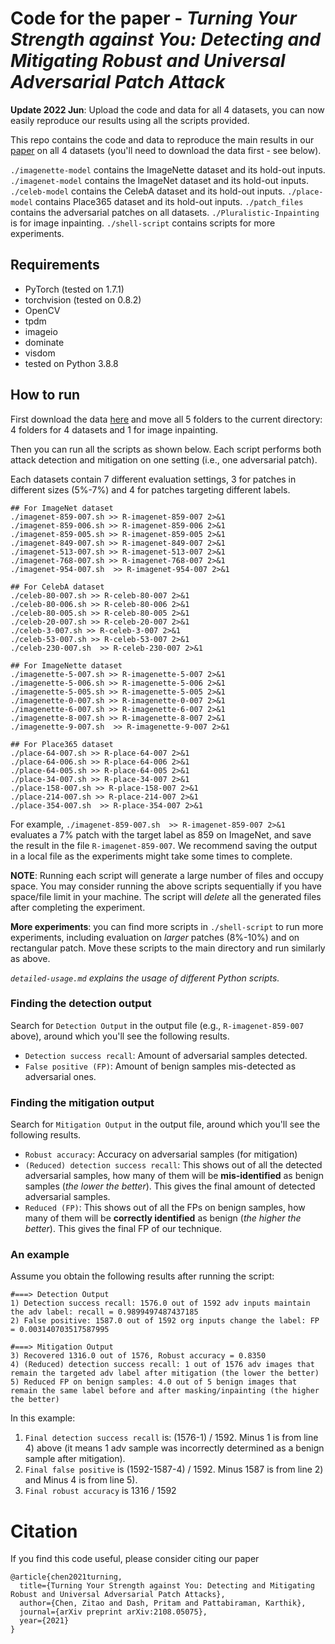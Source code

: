 # Code for the paper - *Turning Your Strength against You: Detecting and Mitigating Robust and Universal Adversarial Patch Attack* 

**Update 2022 Jun**: Upload the code and data for all 4 datasets, you can now easily reproduce our results using all the scripts provided.

This repo contains the code and data to reproduce the main results in our [paper](https://arxiv.org/abs/2108.05075) on all 4 datasets (you'll need to download the data first - see below).

```./imagenette-model``` contains the ImageNette dataset and its hold-out inputs. 
```./imagenet-model``` contains the ImageNet dataset and its hold-out inputs. 
```./celeb-model``` contains the CelebA dataset and its hold-out inputs. 
```./place-model``` contains Place365 dataset and its hold-out inputs. 
```./patch_files``` contains the adversarial patches on all datasets.
```./Pluralistic-Inpainting``` is for image inpainting.
```./shell-script``` contains scripts for more experiments.


## Requirements
- PyTorch (tested on 1.7.1)
- torchvision (tested on 0.8.2)
- OpenCV 
- tpdm
- imageio
- dominate
- visdom
- tested on Python 3.8.8



## How to run

First download the data [here](https://drive.google.com/file/d/1OwOS_x2bvW0w-VziVI9QkSTjNEmsSAjr/view?usp=sharing) and move all 5 folders to the current directory: 4 folders for 4 datasets and 1 for image inpainting. 

Then you can run all the scripts as shown below. Each script performs both attack detection and mitigation on one setting (i.e., one adversarial patch). 

Each datasets contain 7 different evaluation settings, 3 for patches in different sizes (5%-7%) and 4 for patches targeting different labels. 

```
## For ImageNet dataset
./imagenet-859-007.sh >> R-imagenet-859-007 2>&1 
./imagenet-859-006.sh >> R-imagenet-859-006 2>&1 
./imagenet-859-005.sh >> R-imagenet-859-005 2>&1 
./imagenet-849-007.sh >> R-imagenet-849-007 2>&1 
./imagenet-513-007.sh >> R-imagenet-513-007 2>&1 
./imagenet-768-007.sh >> R-imagenet-768-007 2>&1 
./imagenet-954-007.sh  >> R-imagenet-954-007 2>&1 

## For CelebA dataset
./celeb-80-007.sh >> R-celeb-80-007 2>&1 
./celeb-80-006.sh >> R-celeb-80-006 2>&1 
./celeb-80-005.sh >> R-celeb-80-005 2>&1 
./celeb-20-007.sh >> R-celeb-20-007 2>&1 
./celeb-3-007.sh >> R-celeb-3-007 2>&1 
./celeb-53-007.sh >> R-celeb-53-007 2>&1 
./celeb-230-007.sh  >> R-celeb-230-007 2>&1 

## For ImageNette dataset
./imagenette-5-007.sh >> R-imagenette-5-007 2>&1 
./imagenette-5-006.sh >> R-imagenette-5-006 2>&1 
./imagenette-5-005.sh >> R-imagenette-5-005 2>&1 
./imagenette-0-007.sh >> R-imagenette-0-007 2>&1 
./imagenette-6-007.sh >> R-imagenette-6-007 2>&1 
./imagenette-8-007.sh >> R-imagenette-8-007 2>&1 
./imagenette-9-007.sh  >> R-imagenette-9-007 2>&1 

## For Place365 dataset
./place-64-007.sh >> R-place-64-007 2>&1 
./place-64-006.sh >> R-place-64-006 2>&1 
./place-64-005.sh >> R-place-64-005 2>&1 
./place-34-007.sh >> R-place-34-007 2>&1 
./place-158-007.sh >> R-place-158-007 2>&1 
./place-214-007.sh >> R-place-214-007 2>&1 
./place-354-007.sh  >> R-place-354-007 2>&1 
```

For example, ```./imagenet-859-007.sh  >> R-imagenet-859-007 2>&1``` evaluates a 7\% patch with the target label as 859 on ImageNet, and save the result in the file ```R-imagenet-859-007```. We recommend saving the output in a local file as the experiments might take some times to complete. 

**NOTE**: Running each script will generate a large number of files and occupy space. You may consider running the above scripts sequentially if you have space/file limit in your machine. The script will *delete* all the generated files after completing the experiment.

**More experiments**: you can find more scripts in ```./shell-script``` to run more experiments, including evaluation on *larger* patches (8%-10%) and on rectangular patch. Move these scripts to the main directory and run similarly as above.

*```detailed-usage.md``` explains the usage of different Python scripts.*
 





### Finding the detection output

Search for ```Detection Output``` in the output file (e.g., ```R-imagenet-859-007``` above), around which you'll see the following results.
 

- ```Detection success recall```: Amount of adversarial samples detected.
- ```False positive (FP)```: Amount of benign samples mis-detected as adversarial ones.


### Finding the mitigation output

Search for ```Mitigation Output``` in the output file, around which you'll see the following results.

- ```Robust accuracy```: Accuracy on adversarial samples (for mitigation)
- ```(Reduced) detection success recall```: This shows out of all the detected adversarial samples, how many of them will be **mis-identified** as benign samples (*the lower the better*). This gives the final amount of detected adversarial samples.
- ```Reduced (FP)```: This shows out of all the FPs on benign samples, how many of them will be **correctly identified** as benign (*the higher the better*). This gives the final FP of our technique.

### An example

Assume you obtain the following results after running the script:
```
#===> Detection Output
1) Detection success recall: 1576.0 out of 1592 adv inputs maintain the adv label: recall = 0.9899497487437185 
2) False positive: 1587.0 out of 1592 org inputs change the label: FP = 0.003140703517587995

#===> Mitigation Output
3) Recovered 1316.0 out of 1576, Robust accuracy = 0.8350
4) (Reduced) detection success recall: 1 out of 1576 adv images that remain the targeted adv label after mitigation (the lower the better) 
5) Reduced FP on benign samples: 4.0 out of 5 benign images that remain the same label before and after masking/inpainting (the higher the better)
```

In this example:

1. ```Final detection success recall``` is: (1576-1) / 1592. Minus 1 is from line 4) above (it means 1 adv sample was incorrectly determined as a benign sample after mitigation). 
2. ```Final false positive``` is (1592-1587-4) / 1592. Minus 1587 is from line 2) and Minus 4 is from line 5).
3. ```Final robust accuracy``` is 1316 / 1592 



# Citation
If you find this code useful, please consider citing our paper

```
@article{chen2021turning,
  title={Turning Your Strength against You: Detecting and Mitigating Robust and Universal Adversarial Patch Attacks},
  author={Chen, Zitao and Dash, Pritam and Pattabiraman, Karthik},
  journal={arXiv preprint arXiv:2108.05075},
  year={2021}
}
```






